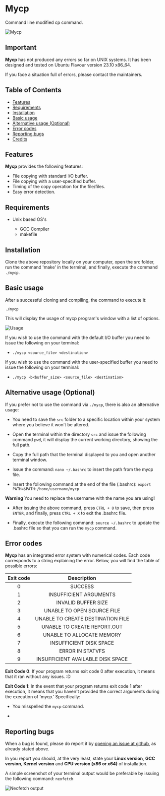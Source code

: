 # Mycp

Command line modified cp command.

![Mycp](https://github.com/Greekforce1821/mycp/assets/33377581/7b2cfd08-4326-4b9b-be8a-42337b2b5930)

## Important

**Mycp** has not produced any errors so far on UNIX systems. It has been designed and tested on Ubuntu Flavour version 23.10 x86_64.

If you face a situation full of errors, please contact the maintainers. 

## Table of Contents
<!-- vim-markdown-toc Marked -->

* [Features](#features)
* [Requirements](#requirements)
* [Installation](#installation)
* [Basic usage](#basic-usage)
* [Alternative usage (Optional)](#alternative-usage-optional)
* [Error codes](#error-codes)
* [Reporting bugs](#reporting-bugs)
* [Credits](#credits)

<!-- vim-markdown-toc -->

## Features

**Mycp** provides the following features:

 -  File copying with standard I/O buffer.
 -  File copying with a user-specified buffer.
 -  Timing of the copy operation for the file/files.
 -  Easy error detection.
 
## Requirements
* Unix based OS's

  - GCC Compiler
  - makefile

## Installation

Clone the above repository locally on your computer, open the src folder, run the command 'make' in the terminal, and finally, execute the command `./mycp`.

## Basic usage

After a successful cloning and compiling, the command to execute it:

    ./mycp

This will display the usage of mycp program's window with a list of options.

![Usage](https://github.com/Greekforce1821/mycp/assets/33377581/0ca290c2-6715-40f0-9dde-78ccdb2d72cc)

If you wish to use the command with the default I/O buffer you need to issue the following on your terminal:

  - `./mycp <source_file> <destination>`

If you wish to use the command with the user-specified buffer you need to issue the following on your terminal:

  - `./mycp -b<buffer_size> <source_file> <destination>`

## Alternative usage (Optional)

If you prefer not to use the command via `./mycp`, there is also an alternative usage:

  - You need to save the `src` folder to a specific location within your system where you believe it won't be altered.

  - Open the terminal within the directory `src` and issue the following command `pwd`, it will display the current working directory, showing the full path.

  - Copy the full path that the terminal displayed to you and open another terminal window.

  - Issue the command: `nano ~/.bashrc` to insert the path from the mycp file.

  - Insert the following command at the end of the file (.bashrc): `export PATH=$PATH:/home/username/mycp`

**Warning** You need to replace the username with the name you are using!

  - After issuing the above command, press `CTRL + O` to save, then press `ENTER`, and finally, press `CTRL + X` to exit the .bashrc file.

  - Finally, execute the following command: `source ~/.bashrc` to update the .bashrc file so that you can run the `mycp` command.

## Error codes

**Mycp** has an integrated error system with numerical codes. Each code corresponds to a string explaining the error. Below, you will find the table of possible errors:

| Exit code | Description |
| :---------: |  :---------:  |
|     0     |   SUCCESS   |
|     1     |INSUFFICIENT ARGUMENTS|
|     2     |INVALID BUFFER SIZE|
|     3     |UNABLE TO OPEN SOURCE FILE|
|     4     |UNABLE TO CREATE DESTINATION FILE|
|     5     |UNABLE TO CREATE REPORT.OUT|
|     6     |UNABLE TO ALLOCATE MEMORY|
|     7     |INSUFFICIENT DISK SPACE|
|     8     |ERROR IN STATVFS|
|     9     |INSUFFICIENT AVAILABLE DISK SPACE|

**Exit Code 0**: If your program returns exit code 0 after execution, it means that it ran without any issues. :D

**Exit Code 1**: In the event that your program returns exit code 1 after execution, it means that you haven't provided the correct arguments during the execution of 'mycp.' Specifically:

  - You misspelled the `mycp` command.
  
  - 






## Reporting bugs


When a bug is found, please do report it by [opening an issue at github](https://github.com/Greekforce1821/mycp/issues), as already stated above.

In you report you should, at the very least, state your **Linux version**, **GCC version**, **Kernel version** and **CPU version (x86 or x64)** of installation.

A simple screenshot of your terminal output would be preferable by issuing the following command: `neofetch`

![Neofetch output](https://github.com/Greekforce1821/mycp/assets/33377581/9cf825cb-b9db-4248-b609-0a658d0a8743)



